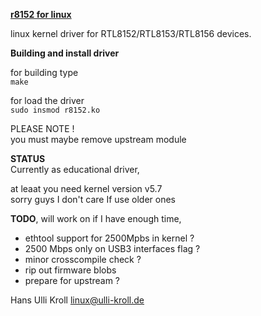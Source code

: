 <u>**r8152 for linux**</u>

linux kernel driver for RTL8152/RTL8153/RTL8156 devices.

**Building and install driver**

for building type  
`make`  

for load the driver  
`sudo insmod r8152.ko`  

PLEASE NOTE !  
you must maybe remove upstream module 

**STATUS**  
Currently as educational driver,  

at leaat you need kernel version v5.7  
sorry guys I don't care If use older ones  

**TODO**, will work on if I have enough time,  
- ethtool support for 2500Mpbs in kernel ?  
- 2500 Mbps only on USB3 interfaces flag ?  
- minor crosscompile check ?  
- rip out firmware blobs  
- prepare for upstream ?  

Hans Ulli Kroll <linux@ulli-kroll.de>
